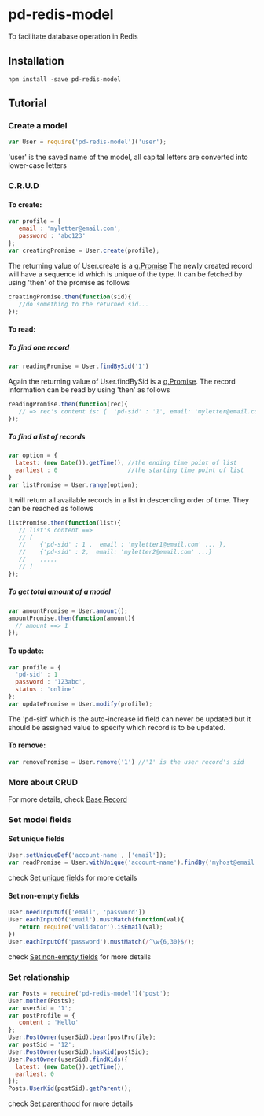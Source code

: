 # pd-redis-model
To facilitate database operation in Redis

## Installation
```
npm install -save pd-redis-model
```

## Tutorial
### Create a model
```javascript
var User = require('pd-redis-model')('user'); 
```     
'user' is the saved name of the model, all capital letters are converted into lower-case letters

### C.R.U.D
#### To create:
```javascript
var profile = {
   email : 'myletter@email.com', 
   password : 'abc123'
};
var creatingPromise = User.create(profile); 
```
The returning value of User.create is a [q.Promise](https://github.com/kriskowal/q)
The newly created record will have a sequence id which is unique of the type. It can be fetched by using 'then' of the promise as follows
```javascript
creatingPromise.then(function(sid){
   //do something to the returned sid...
});
```
#### To read:
##### To find one record
```javascript
var readingPromise = User.findBySid('1')
```
Again the returning value of User.findBySid is a [q.Promise](https://github.com/kriskowal/q). The record information can be read by using 'then' as follows
```javascript
readingPromise.then(function(rec){
   // => rec's content is: {  'pd-sid' : '1', email: 'myletter@email.com' ....}
});
```
##### To find a list of records
```javascript
var option = {
  latest: (new Date()).getTime(), //the ending time point of list
  earliest : 0                    //the starting time point of list
}
var listPromise = User.range(option);
```
It will return all available records in a list in descending order of time. They can be reached as follows
```javascript
listPromise.then(function(list){
   // list's content ==>  
   // [
   //    {'pd-sid' : 1 ,  email : 'myletter1@email.com' ... }, 
   //    {'pd-sid' : 2,  email: 'myletter2@email.com' ...}
   //    .....
   // ]
});
```
##### To get total amount of a model
```javascript
var amountPromise = User.amount();
amountPromise.then(function(amount){
  // amount ==> 1
});
```
#### To update:
```javascript
var profile = {
  'pd-sid' : 1
  password : '123abc', 
  status : 'online'
};
var updatePromise = User.modify(profile);
```
The 'pd-sid' which is the auto-increase id field can never be updated but it should be assigned value to specify which record is to be updated.
#### To remove:
```javascript
var removePromise = User.remove('1') //'1' is the user record's sid
```

### More about CRUD
For more details, check [Base Record](https://github.com/pandazy/pd-redis-base-record)


### Set model fields
#### Set unique fields
```javascript
User.setUniqueDef('account-name', ['email']);
var readPromise = User.withUnique('account-name').findBy('myhost@email.com');
```
check [Set unique fields](https://github.com/pandazy/pd-redis-set-uniques) for more details

#### Set non-empty fields
```javascript
User.needInputOf(['email', 'password'])
User.eachInputOf('email').mustMatch(function(val){
   return require('validator').isEmail(val);
})
User.eachInputOf('password').mustMatch(/^\w{6,30}$/);
```
check [Set non-empty fields](https://github.com/pandazy/pd-model-input-required) for more details

### Set relationship
```javascript
var Posts = require('pd-redis-model')('post');
User.mother(Posts);
var userSid = '1';
var postProfile = {
   content : 'Hello'
};
User.PostOwner(userSid).bear(postProfile);
var postSid = '12';
User.PostOwner(userSid).hasKid(postSid);
User.PostOwner(userSid).findKids({
  latest: (new Date()).getTime(),
  earliest: 0
});
Posts.UserKid(postSid).getParent();
```
check [Set parenthood](https://github.com/pandazy/pd-redis-parentize) for more details


